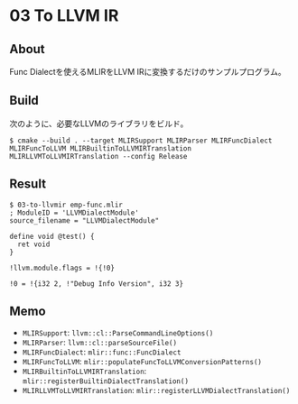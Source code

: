 # 03 To LLVM IR

## About

Func Dialectを使えるMLIRをLLVM IRに変換するだけのサンプルプログラム。

## Build

次のように、必要なLLVMのライブラリをビルド。

```
$ cmake --build . --target MLIRSupport MLIRParser MLIRFuncDialect MLIRFuncToLLVM MLIRBuiltinToLLVMIRTranslation MLIRLLVMToLLVMIRTranslation --config Release
```

## Result

```
$ 03-to-llvmir emp-func.mlir
; ModuleID = 'LLVMDialectModule'
source_filename = "LLVMDialectModule"

define void @test() {
  ret void
}

!llvm.module.flags = !{!0}

!0 = !{i32 2, !"Debug Info Version", i32 3}
```

## Memo

- `MLIRSupport`: `llvm::cl::ParseCommandLineOptions()`
- `MLIRParser`: `llvm::cl::parseSourceFile()`
- `MLIRFuncDialect`: `mlir::func::FuncDialect`
- `MLIRFuncToLLVM`: `mlir::populateFuncToLLVMConversionPatterns()`
- `MLIRBuiltinToLLVMIRTranslation`: `mlir::registerBuiltinDialectTranslation()`
- `MLIRLLVMToLLVMIRTranslation`: `mlir::registerLLVMDialectTranslation()`
